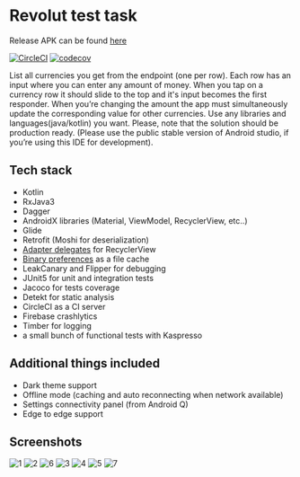# Revolut test task
Release APK can be found [here](https://github.com/ilya-rb/RevolutTestTask/releases/download/v1.1/app-release.apk)

[![CircleCI](https://circleci.com/gh/ilya-rb/RevolutTestTask/tree/main.svg?style=svg)](https://circleci.com/gh/ilya-rb/RevolutTestTask/tree/main)
[![codecov](https://codecov.io/gh/ilya-rb/RevolutTestTask/branch/main/graph/badge.svg?token=TT37OD91DA)](https://codecov.io/gh/ilya-rb/RevolutTestTask)

List all currencies you get from the endpoint (one per row). Each row has an input where
you can enter any amount of money. When you tap on a currency row it should slide to
the top and it's input becomes the first responder. When you’re changing the amount
the app must simultaneously update the corresponding value for other currencies.
Use any libraries and languages(java/kotlin) you want. Please, note that the solution
should be ​production ready. ​(Please use the public stable version of Android studio, if
you’re using this IDE for development).

## Tech stack

- Kotlin
- RxJava3
- Dagger
- AndroidX libraries (Material, ViewModel, RecyclerView, etc..)
- Glide
- Retrofit (Moshi for deserialization)
- [Adapter delegates](https://github.com/sockeqwe/AdapterDelegates) for RecyclerView 
- [Binary preferences](https://github.com/yandextaxitech/binaryprefs) as a file cache
- LeakCanary and Flipper for debugging
- JUnit5 for unit and integration tests
- Jacoco for tests coverage
- Detekt for static analysis
- CircleCI as a CI server
- Firebase crashlytics
- Timber for logging
- a small bunch of functional tests with Kaspresso

## Additional things included

- Dark theme support
- Offline mode (caching and auto reconnecting when network available)
- Settings connectivity panel (from Android Q)
- Edge to edge support

## Screenshots
![1](https://github.com/ilya-rb/RevolutTestTask/blob/main/art/1.jpeg)
![2](https://github.com/ilya-rb/RevolutTestTask/blob/main/art/2.jpeg)
![6](https://github.com/ilya-rb/RevolutTestTask/blob/main/art/6.jpeg)
![3](https://github.com/ilya-rb/RevolutTestTask/blob/main/art/3.jpeg)
![4](https://github.com/ilya-rb/RevolutTestTask/blob/main/art/4.jpeg)
![5](https://github.com/ilya-rb/RevolutTestTask/blob/main/art/5.jpeg)
![7](https://github.com/ilya-rb/RevolutTestTask/blob/main/art/7.jpeg)